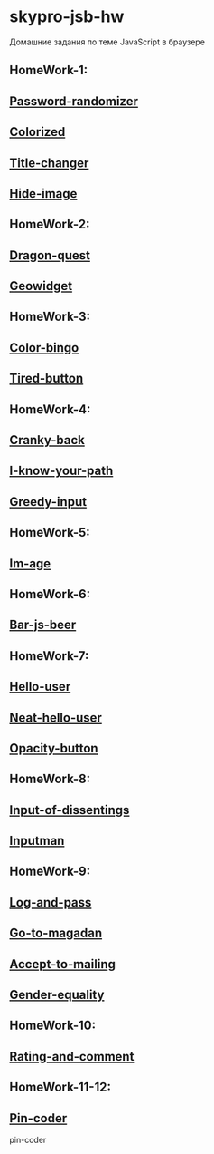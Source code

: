 # skypro-jsb-hw
Домашние задания по теме JavaScript в браузере
## HomeWork-1:
## [Password-randomizer](https://Atikingi.github.io/skypro-jsb-hw/password-randomizer/)
## [Colorized](https://Atikingi.github.io/skypro-jsb-hw/colorized/)
## [Title-changer](https://Atikingi.github.io/skypro-jsb-hw/title-changer/)
## [Hide-image](https://Atikingi.github.io/skypro-jsb-hw/hide-image/)
## HomeWork-2:
## [Dragon-quest](https://Atikingi.github.io/skypro-jsb-hw/dragon-quest/)
## [Geowidget](https://Atikingi.github.io/skypro-jsb-hw/geowidget/)
## HomeWork-3:
## [Color-bingo](https://Atikingi.github.io/skypro-jsb-hw/color-bingo/)
## [Tired-button](https://Atikingi.github.io/skypro-jsb-hw/tired-button/)
## HomeWork-4:
## [Cranky-back](https://Atikingi.github.io/skypro-jsb-hw/cranky-back/)
## [I-know-your-path](https://Atikingi.github.io/skypro-jsb-hw/i-know-your-path/)
## [Greedy-input](https://Atikingi.github.io/skypro-jsb-hw/greedy-input/)
## HomeWork-5:
## [Im-age](https://Atikingi.github.io/skypro-jsb-hw/im-age/)
## HomeWork-6:
## [Bar-js-beer](https://Atikingi.github.io/skypro-jsb-hw/bar-js-beer/)
## HomeWork-7:
## [Hello-user](https://Atikingi.github.io/skypro-jsb-hw/hello-user/)
## [Neat-hello-user](https://Atikingi.github.io/skypro-jsb-hw/neat-hello-user/)
## [Opacity-button](https://Atikingi.github.io/skypro-jsb-hw/opacity-button/)
## HomeWork-8:
## [Input-of-dissentings](https://Atikingi.github.io/skypro-jsb-hw/input-of-dissentings/)
## [Inputman](https://Atikingi.github.io/skypro-jsb-hw/inputman/)
## HomeWork-9:
## [Log-and-pass](https://Atikingi.github.io/skypro-jsb-hw/log-and-pass/)
## [Go-to-magadan](https://Atikingi.github.io/skypro-jsb-hw/go-to-magadan/)
## [Accept-to-mailing](https://Atikingi.github.io/skypro-jsb-hw/accept-to-mailing/)
## [Gender-equality](https://Atikingi.github.io/skypro-jsb-hw/gender-equality/)
## HomeWork-10:
## [Rating-and-comment](https://Atikingi.github.io/skypro-jsb-hw/rating-and-comment/)
## HomeWork-11-12:
## [Pin-coder](https://Atikingi.github.io/skypro-jsb-hw/pin-coder/)
pin-coder
